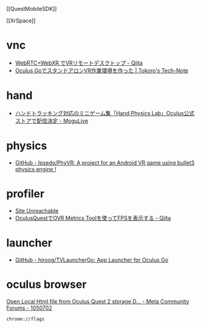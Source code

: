 [[QuestMobileSDK]]

[[XrSpace]]

# vnc

- [WebRTC+WebXR でVRリモートデスクトップ - Qiita](https://qiita.com/binzume/items/52a4f4be5c316753e1b1)
- [Oculus GoでスタンドアロンVR作業環境を作った | Tokoro's Tech-Note](https://blog.tokor.org/2018/11/27/Oculus-Go%E3%81%A7%E3%82%B9%E3%82%BF%E3%83%B3%E3%83%89%E3%82%A2%E3%83%AD%E3%83%B3VR%E4%BD%9C%E6%A5%AD%E7%92%B0%E5%A2%83%E3%82%92%E4%BD%9C%E3%81%A3%E3%81%9F/)

# hand

- [ハンドトラッキング対応のミニゲーム集「Hand Physics Lab」Oculus公式ストアで配信決定 - MoguLive](https://www.moguravr.com/hand-physics-lab/)

# physics

- [GitHub - Ipsedo/PhyVR: A project for an Android VR game using bullet3 physics engine !](https://github.com/Ipsedo/PhyVR)

# profiler

- [Site Unreachable](https://developer.oculus.com/documentation/unity/ts-ovrmetricstool/?locale=ja_JP)
- [OculusQuestでOVR Metrics Toolを使ってFPSを表示する - Qiita](https://qiita.com/Satoshi_Takahama/items/be56eedd87cbf33ddcee)

# launcher

- [GitHub - hiroog/TVLauncherGo: App Launcher for Oculus Go](https://github.com/hiroog/TVLauncherGo)

# oculus browser

[Open Local Html file from Oculus Quest 2 storage D... - Meta Community Forums - 1050702](https://communityforums.atmeta.com/t5/VR-Experiences/Open-Local-Html-file-from-Oculus-Quest-2-storage-Doesn-t-Work/td-p/1050702)

`chrome://flags`
